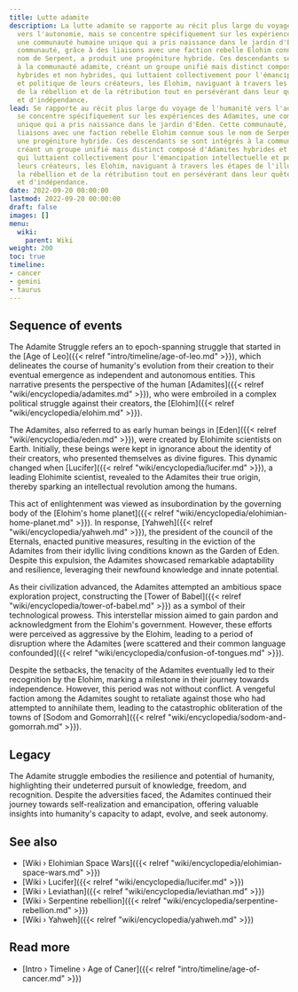 ```yaml
---
title: Lutte adamite
description: La lutte adamite se rapporte au récit plus large du voyage de l'humanité
  vers l'autonomie, mais se concentre spécifiquement sur les expériences des Adamites,
  une communauté humaine unique qui a pris naissance dans le jardin d'Eden. Cette
  communauté, grâce à des liaisons avec une faction rebelle Elohim connue sous le
  nom de Serpent, a produit une progéniture hybride. Ces descendants se sont intégrés
  à la communauté adamite, créant un groupe unifié mais distinct composé d'Adamites
  hybrides et non hybrides, qui luttaient collectivement pour l'émancipation intellectuelle
  et politique de leurs créateurs, les Elohim, naviguant à travers les étapes de l'illumination,
  de la rébellion et de la rétribution tout en persévérant dans leur quête de reconnaissance
  et d'indépendance.
lead: Se rapporte au récit plus large du voyage de l'humanité vers l'autonomie, mais
  se concentre spécifiquement sur les expériences des Adamites, une communauté humaine
  unique qui a pris naissance dans le jardin d'Eden. Cette communauté, grâce à des
  liaisons avec une faction rebelle Elohim connue sous le nom de Serpent, a produit
  une progéniture hybride. Ces descendants se sont intégrés à la communauté adamite,
  créant un groupe unifié mais distinct composé d'Adamites hybrides et non hybrides,
  qui luttaient collectivement pour l'émancipation intellectuelle et politique de
  leurs créateurs, les Elohim, naviguant à travers les étapes de l'illumination, de
  la rébellion et de la rétribution tout en persévérant dans leur quête de reconnaissance
  et d'indépendance.
date: 2022-09-20 00:00:00
lastmod: 2022-09-20 00:00:00
draft: false
images: []
menu:
  wiki:
    parent: Wiki
weight: 200
toc: true
timeline:
- cancer
- gemini
- taurus
---
```


## Sequence of events

The Adamite Struggle refers an to epoch-spanning struggle that started in the [Age of Leo]({{< relref "intro/timeline/age-of-leo.md" >}}), which delineates the course of humanity's evolution from their creation to their eventual emergence as independent and autonomous entities. This narrative presents the perspective of the human [Adamites]({{< relref "wiki/encyclopedia/adamites.md" >}}), who were embroiled in a complex political struggle against their creators, the [Elohim]({{< relref "wiki/encyclopedia/elohim.md" >}}).

The Adamites, also referred to as early human beings in [Eden]({{< relref "wiki/encyclopedia/eden.md" >}}), were created by Elohimite scientists on Earth. Initially, these beings were kept in ignorance about the identity of their creators, who presented themselves as divine figures. This dynamic changed when [Lucifer]({{< relref "wiki/encyclopedia/lucifer.md" >}}), a leading Elohimite scientist, revealed to the Adamites their true origin, thereby sparking an intellectual revolution among the humans.

This act of enlightenment was viewed as insubordination by the governing body of the [Elohim\'s home planet]({{< relref "wiki/encyclopedia/elohimian-home-planet.md" >}}). In response, [Yahweh]({{< relref "wiki/encyclopedia/yahweh.md" >}}), the president of the council of the Eternals, enacted punitive measures, resulting in the eviction of the Adamites from their idyllic living conditions known as the Garden of Eden. Despite this expulsion, the Adamites showcased remarkable adaptability and resilience, leveraging their newfound knowledge and innate potential.

As their civilization advanced, the Adamites attempted an ambitious space exploration project, constructing the [Tower of Babel]({{< relref "wiki/encyclopedia/tower-of-babel.md" >}}) as a symbol of their technological prowess. This interstellar mission aimed to gain pardon and acknowledgment from the Elohim's government. However, these efforts were perceived as aggressive by the Elohim, leading to a period of disruption where the Adamites [were scattered and their common language confounded]({{< relref "wiki/encyclopedia/confusion-of-tongues.md" >}}).

Despite the setbacks, the tenacity of the Adamites eventually led to their recognition by the Elohim, marking a milestone in their journey towards independence. However, this period was not without conflict. A vengeful faction among the Adamites sought to retaliate against those who had attempted to annihilate them, leading to the catastrophic obliteration of the towns of [Sodom and Gomorrah]({{< relref "wiki/encyclopedia/sodom-and-gomorrah.md" >}}).

## Legacy

The Adamite struggle embodies the resilience and potential of humanity, highlighting their undeterred pursuit of knowledge, freedom, and recognition. Despite the adversities faced, the Adamites continued their journey towards self-realization and emancipation, offering valuable insights into humanity's capacity to adapt, evolve, and seek autonomy.

## See also

- [Wiki › Elohimian Space Wars]({{< relref "wiki/encyclopedia/elohimian-space-wars.md" >}})
- [Wiki › Lucifer]({{< relref "wiki/encyclopedia/lucifer.md" >}})
- [Wiki › Leviathan]({{< relref "wiki/encyclopedia/leviathan.md" >}})
- [Wiki › Serpentine rebellion]({{< relref "wiki/encyclopedia/serpentine-rebellion.md" >}})
- [Wiki › Yahweh]({{< relref "wiki/encyclopedia/yahweh.md" >}})

## Read more

- [Intro › Timeline › Age of Caner]({{< relref "intro/timeline/age-of-cancer.md" >}})